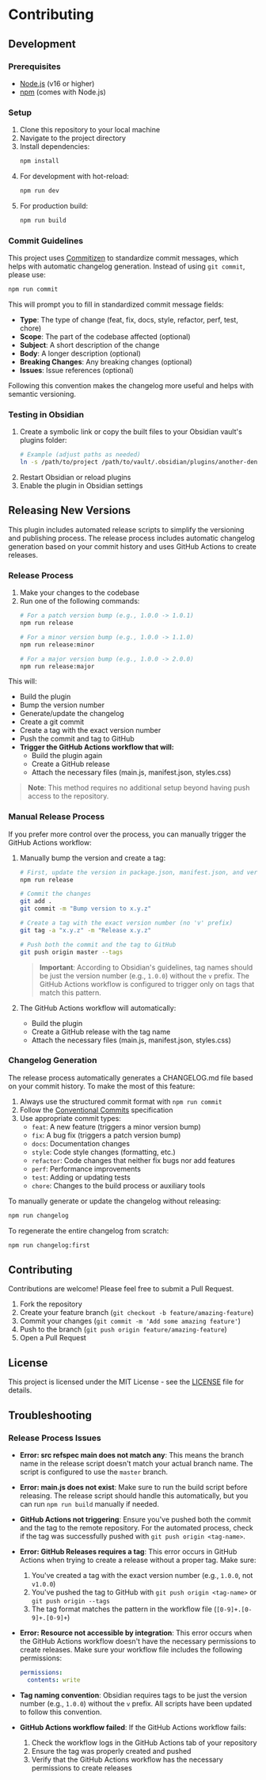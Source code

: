 # Contributing

## Development

### Prerequisites

- [Node.js](https://nodejs.org/) (v16 or higher)
- [npm](https://www.npmjs.com/) (comes with Node.js)

### Setup

1. Clone this repository to your local machine
2. Navigate to the project directory
3. Install dependencies:
   ```bash
   npm install
   ```
4. For development with hot-reload:
   ```bash
   npm run dev
   ```
5. For production build:
   ```bash
   npm run build
   ```

### Commit Guidelines

This project uses [Commitizen](https://github.com/commitizen/cz-cli) to standardize commit messages, which helps with automatic changelog generation. Instead of using `git commit`, please use:

```bash
npm run commit
```

This will prompt you to fill in standardized commit message fields:
- **Type**: The type of change (feat, fix, docs, style, refactor, perf, test, chore)
- **Scope**: The part of the codebase affected (optional)
- **Subject**: A short description of the change
- **Body**: A longer description (optional)
- **Breaking Changes**: Any breaking changes (optional)
- **Issues**: Issue references (optional)

Following this convention makes the changelog more useful and helps with semantic versioning.

### Testing in Obsidian

1. Create a symbolic link or copy the built files to your Obsidian vault's plugins folder:
   ```bash
   # Example (adjust paths as needed)
   ln -s /path/to/project /path/to/vault/.obsidian/plugins/another-dendron-plugin
   ```
2. Restart Obsidian or reload plugins
3. Enable the plugin in Obsidian settings

## Releasing New Versions

This plugin includes automated release scripts to simplify the versioning and publishing process. The release process includes automatic changelog generation based on your commit history and uses GitHub Actions to create releases.

### Release Process

1. Make your changes to the codebase
2. Run one of the following commands:
   ```bash
   # For a patch version bump (e.g., 1.0.0 -> 1.0.1)
   npm run release
   
   # For a minor version bump (e.g., 1.0.0 -> 1.1.0)
   npm run release:minor
   
   # For a major version bump (e.g., 1.0.0 -> 2.0.0)
   npm run release:major
   ```

This will:
- Build the plugin
- Bump the version number
- Generate/update the changelog
- Create a git commit
- Create a tag with the exact version number
- Push the commit and tag to GitHub
- **Trigger the GitHub Actions workflow that will:**
  - Build the plugin again
  - Create a GitHub release
  - Attach the necessary files (main.js, manifest.json, styles.css)

> **Note**: This method requires no additional setup beyond having push access to the repository.

### Manual Release Process

If you prefer more control over the process, you can manually trigger the GitHub Actions workflow:

1. Manually bump the version and create a tag:
   ```bash
   # First, update the version in package.json, manifest.json, and versions.json
   npm run release
   
   # Commit the changes
   git add .
   git commit -m "Bump version to x.y.z"
   
   # Create a tag with the exact version number (no 'v' prefix)
   git tag -a "x.y.z" -m "Release x.y.z"
   
   # Push both the commit and the tag to GitHub
   git push origin master --tags
   ```

   > **Important**: According to Obsidian's guidelines, tag names should be just the version number (e.g., `1.0.0`) without the `v` prefix. The GitHub Actions workflow is configured to trigger only on tags that match this pattern.

2. The GitHub Actions workflow will automatically:
   - Build the plugin
   - Create a GitHub release with the tag name
   - Attach the necessary files (main.js, manifest.json, styles.css)

### Changelog Generation

The release process automatically generates a CHANGELOG.md file based on your commit history. To make the most of this feature:

1. Always use the structured commit format with `npm run commit`
2. Follow the [Conventional Commits](https://www.conventionalcommits.org/) specification
3. Use appropriate commit types:
   - `feat`: A new feature (triggers a minor version bump)
   - `fix`: A bug fix (triggers a patch version bump)
   - `docs`: Documentation changes
   - `style`: Code style changes (formatting, etc.)
   - `refactor`: Code changes that neither fix bugs nor add features
   - `perf`: Performance improvements
   - `test`: Adding or updating tests
   - `chore`: Changes to the build process or auxiliary tools

To manually generate or update the changelog without releasing:
```bash
npm run changelog
```

To regenerate the entire changelog from scratch:
```bash
npm run changelog:first
```

## Contributing

Contributions are welcome! Please feel free to submit a Pull Request.

1. Fork the repository
2. Create your feature branch (`git checkout -b feature/amazing-feature`)
3. Commit your changes (`git commit -m 'Add some amazing feature'`)
4. Push to the branch (`git push origin feature/amazing-feature`)
5. Open a Pull Request

## License

This project is licensed under the MIT License - see the [LICENSE](LICENSE) file for details.

## Troubleshooting

### Release Process Issues

- **Error: src refspec main does not match any**: This means the branch name in the release script doesn't match your actual branch name. The script is configured to use the `master` branch.

- **Error: main.js does not exist**: Make sure to run the build script before releasing. The release script should handle this automatically, but you can run `npm run build` manually if needed.

- **GitHub Actions not triggering**: Ensure you've pushed both the commit and the tag to the remote repository. For the automated process, check if the tag was successfully pushed with `git push origin <tag-name>`.

- **Error: GitHub Releases requires a tag**: This error occurs in GitHub Actions when trying to create a release without a proper tag. Make sure:
  1. You've created a tag with the exact version number (e.g., `1.0.0`, not `v1.0.0`)
  2. You've pushed the tag to GitHub with `git push origin <tag-name>` or `git push origin --tags`
  3. The tag format matches the pattern in the workflow file (`[0-9]+.[0-9]+.[0-9]+`)

- **Error: Resource not accessible by integration**: This error occurs when the GitHub Actions workflow doesn't have the necessary permissions to create releases. Make sure your workflow file includes the following permissions:
  ```yaml
  permissions:
    contents: write
  ```

- **Tag naming convention**: Obsidian requires tags to be just the version number (e.g., `1.0.0`) without the `v` prefix. All scripts have been updated to follow this convention.

- **GitHub Actions workflow failed**: If the GitHub Actions workflow fails:
  1. Check the workflow logs in the GitHub Actions tab of your repository
  2. Ensure the tag was properly created and pushed
  3. Verify that the GitHub Actions workflow has the necessary permissions to create releases